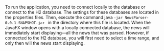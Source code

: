 To run the application, you need to connect locally to the database or connect to the H2 database. The settings for these databases are located in the properties files. 
Then, execute the command java  ```-jar NewsParser-0.0.1-SNAPSHOT.jar ```
in the directory where this file is located. When the JavaFX window opens with a locally connected database, the news will immediately start displaying—all the news that was parsed.
However, if connected to the H2 database, you will first need to select a time range, and only then will the news start displaying.
